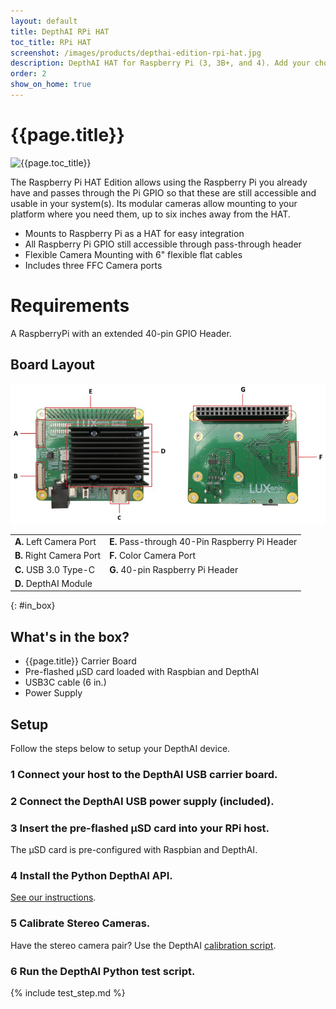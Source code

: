 ```yaml
---
layout: default
title: DepthAI RPi HAT
toc_title: RPi HAT
screenshot: /images/products/depthai-edition-rpi-hat.jpg
description: DepthAI HAT for Raspberry Pi (3, 3B+, and 4). Add your choice of cameras.
order: 2
show_on_home: true
---
```


# {{page.title}}

![{{page.toc_title}}]({{page.screenshot}})

The Raspberry Pi HAT Edition allows using the Raspberry Pi you already have and passes through the Pi GPIO so that these are still accessible and usable in your system(s). Its modular cameras allow mounting to your platform where you need them, up to six inches away from the HAT.

* Mounts to Raspberry Pi as a HAT for easy integration
* All Raspberry Pi GPIO still accessible through pass-through header
* Flexible Camera Mounting with 6" flexible flat cables
* Includes three FFC Camera ports

# Requirements

A RaspberryPi with an extended 40-pin GPIO Header.

## Board Layout

![RPi HAT Labeled](/images/products/labeled/1094.jpg)

<table class="table table-sm">
<tbody>
<tr>
<td><strong>A.</strong> Left Camera Port</td><td><strong>E.</strong> Pass-through 40-Pin Raspberry Pi Header</td></tr>
<tr>
<td><strong>B.</strong> Right Camera Port</td><td><strong>F.</strong> Color Camera Port</td></tr>
<tr>
<td><strong>C.</strong> USB 3.0 Type-C</td><td><strong>G.</strong> 40-pin Raspberry Pi Header</td></tr>
<tr>
<td><strong>D.</strong> DepthAI Module</td><td></td></tr>
</tbody>
</table>


{: #in_box}
## What's in the box?

* {{page.title}} Carrier Board
* Pre-flashed µSD card loaded with Raspbian and DepthAI
* USB3C cable (6 in.)
* Power Supply

## Setup

Follow the steps below to setup your DepthAI device.

<h3 class="step js-toc-ignore"><span>1</span> Connect your host to the DepthAI USB carrier board.</h3>

<h3 class="step js-toc-ignore"><span>2</span> Connect the DepthAI USB power supply (included).</h3>

<h3 class="step js-toc-ignore"><span>3</span> Insert the pre-flashed µSD card into your RPi host.</h3>

The µSD card is pre-configured with Raspbian and DepthAI.

<h3 class="step js-toc-ignore"><span>4</span> Install the Python DepthAI API.</h3>

[See our instructions](/api#install).

<h3 class="step js-toc-ignore"><span>5</span> Calibrate Stereo Cameras.</h3>

Have the stereo camera pair? Use the DepthAI [calibration script](/products/stereo_camera_pair/#calibration).

<h3 class="step js-toc-ignore"><span>6</span> Run the DepthAI Python test script.</h3>

{% include test_step.md %}
